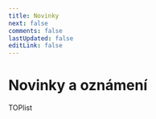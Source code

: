 ```yaml
---
title: Novinky
next: false
comments: false
lastUpdated: false
editLink: false
---
```


# Novinky a oznámení

<PBlogListing />



<a href="https://www.toplist.cz/stat/1836145/">
<script language="JavaScript" type="text/javascript" charset="utf-8"></script>
<noscript><img src="https://toplist.cz/count.asp?id=1836145&logo=btn&njs=1" border="0"
alt="TOPlist" width="80" height="15" /></noscript></a>

